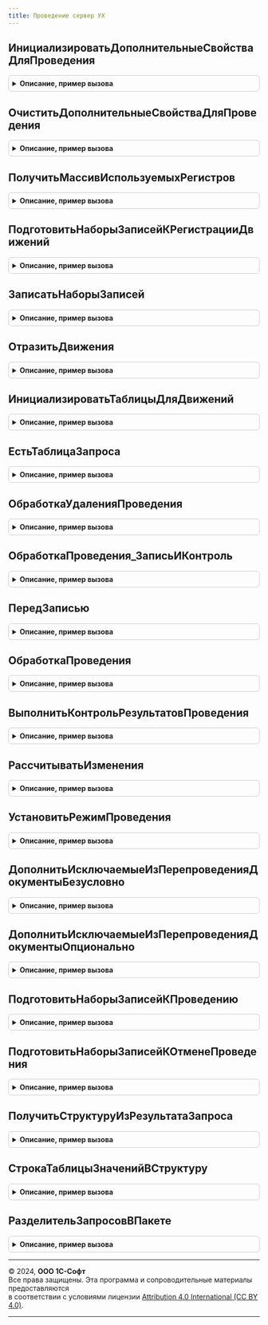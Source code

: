 ```yaml
---
title: Проведение сервер УХ
---
```



## ИнициализироватьДополнительныеСвойстваДляПроведения
<details style="margin: 1em 0; padding: 0.5em; border: 1px solid #ccc; border-radius: 6px;">

<summary style="font-weight: bold; cursor: pointer;">Описание, пример вызова</summary>

```bsl

// Процедура инициализирует общие структуры, используемые при проведении документов.
//  Вызывается из модуля документов при проведении.
//
// Параметры:
//  ДокументСсылка			 - ДокументСсылка - ссылка на документ
//  ДополнительныеСвойства	 - Структура - дополнительные свойства документа-объекта
//  РежимПроведения			 - РежимПроведенияДокумента - режим проведения
//
Процедура ИнициализироватьДополнительныеСвойстваДляПроведения(ДокументСсылка, ДополнительныеСвойства, РежимПроведения = Неопределено) Экспорт
```

Пример вызова
```bsl
ПроведениеСерверУХ.ИнициализироватьДополнительныеСвойстваДляПроведения(ДокументСсылка, ДополнительныеСвойства, РежимПроведения);
```
</details>

## ОчиститьДополнительныеСвойстваДляПроведения
<details style="margin: 1em 0; padding: 0.5em; border: 1px solid #ccc; border-radius: 6px;">

<summary style="font-weight: bold; cursor: pointer;">Описание, пример вызова</summary>

```bsl

// Выполняет закрытие менеджера временных таблиц в структуре дополнительных свойств документа, используемых
// при проведении.
//
// Параметры:
//	ДополнительныеСвойства - Структура - структура с дополнительными свойствами документа, используемыми
//		при проведении.
//
Процедура ОчиститьДополнительныеСвойстваДляПроведения(ДополнительныеСвойства) Экспорт
```

Пример вызова
```bsl
ПроведениеСерверУХ.ОчиститьДополнительныеСвойстваДляПроведения(ДополнительныеСвойства) 
```
</details>

## ПолучитьМассивИспользуемыхРегистров
<details style="margin: 1em 0; padding: 0.5em; border: 1px solid #ccc; border-radius: 6px;">

<summary style="font-weight: bold; cursor: pointer;">Описание, пример вызова</summary>

```bsl

// Функция формирует массив имен регистров, по которым документ имеет движения.
//  Вызывается при подготовке записей к регистрации движений.
//
// Параметры:
//  Регистратор					 - ДокументСсылка	 - ссылка на документ, для которого формируется список регистров
//  Движения					 - КоллекцияДвижений - движения документа
//  МассивИсключаемыхРегистров	 - Массив			 - исключаемые регистры
//
// Возвращаемое значение:
//  Массив - массив имен регистров, по которым документ имеет движения.
//
Функция ПолучитьМассивИспользуемыхРегистров(Регистратор, Движения, МассивИсключаемыхРегистров = Неопределено) Экспорт
```

Пример вызова
```bsl
Результат = ПроведениеСерверУХ.ПолучитьМассивИспользуемыхРегистров(Регистратор, Движения, МассивИсключаемыхРегистров);
```
</details>

## ПодготовитьНаборыЗаписейКРегистрацииДвижений
<details style="margin: 1em 0; padding: 0.5em; border: 1px solid #ccc; border-radius: 6px;">

<summary style="font-weight: bold; cursor: pointer;">Описание, пример вызова</summary>

```bsl

// Процедура выполняет пордготовку наборов записей документа к записи движений.
//  1. Очищает наборы записей от "старых записей" (ситуация возможна только в толстом клиенте)
//  2. Взводит флаг записи у наборов, по которым документ имеет движения
//  Вызывается из модуля документов при проведении.
//
// Параметры:
//  Объект	 - ДокументОбъект - наборы записей которого нудно подготовить
//  ЭтоНовый - Булево - признак нового документа
//
Процедура ПодготовитьНаборыЗаписейКРегистрацииДвижений(Объект, ЭтоНовый = Ложь) Экспорт
```

Пример вызова
```bsl
ПроведениеСерверУХ.ПодготовитьНаборыЗаписейКРегистрацииДвижений(Объект, ЭтоНовый);
```
</details>

## ЗаписатьНаборыЗаписей
<details style="margin: 1em 0; padding: 0.5em; border: 1px solid #ccc; border-radius: 6px;">

<summary style="font-weight: bold; cursor: pointer;">Описание, пример вызова</summary>

```bsl

// Процедура записывает движения документа. Дополнительно происходит копирование параметров
//  в модули наборов записей для выполнения регистрации изменений в движениях.
//  Процедура вызывается из модуля документов при проведении.
//
// Параметры:
//  Объект	 - ДокументОбъект - объект, для которого нужно записать движения
//
Процедура ЗаписатьНаборыЗаписей(Объект) Экспорт
```

Пример вызова
```bsl
ПроведениеСерверУХ.ЗаписатьНаборыЗаписей(Объект) 
```
</details>

## ОтразитьДвижения
<details style="margin: 1em 0; padding: 0.5em; border: 1px solid #ccc; border-radius: 6px;">

<summary style="font-weight: bold; cursor: pointer;">Описание, пример вызова</summary>

```bsl

// Процедура переписывает строки таблицы в указанные движения документа
//
// Параметры:
//	Таблица  - ТаблицаЗначений   - Таблица, строки которой должны быть помещены в движения документа,
//	Движения - КоллекцияДвижений - Элемент коллекции движений документа, набор записей регистра,
//	Отказ    - Булево            - Признак отказа выполнения транзакции.
//
Процедура ОтразитьДвижения(Таблица, Движения, Отказ) Экспорт
```

Пример вызова
```bsl
ПроведениеСерверУХ.ОтразитьДвижения(Таблица, Движения, Отказ) 
```
</details>

## ИнициализироватьТаблицыДляДвижений
<details style="margin: 1em 0; padding: 0.5em; border: 1px solid #ccc; border-radius: 6px;">

<summary style="font-weight: bold; cursor: pointer;">Описание, пример вызова</summary>

```bsl

// Процедура компонует текст запроса, выполняет запрос и выгружает результаты запроса в таблицы.
//
// Параметры:
//  Запрос					 - Запрос	 - запрос, параметры которого предварительно установлены.
//  ТекстыЗапроса			 - СписокЗначений	 - в списке перечислены тексты запросов и их имена.
//  Таблицы					 - Структура		 - структура в которую будут помещены полученные таблицы для движений.
//  ДобавитьРазделитель		 - Булево			 - Истина, если нужно добавить разделитель ";" между запросами.
//  ДобавлятьСловоТаблица	 - Булево			 - Истина, если к имени таблицы движений нужно вначало добавить слово "Таблица".
//  ТолькоОтмеченные		 - Булево			 - признак пропуска инициализации таблицы движения.
//
Процедура ИнициализироватьТаблицыДляДвижений(Запрос, ТекстыЗапроса, Таблицы, ДобавитьРазделитель = Ложь, ДобавлятьСловоТаблица = Истина, ТолькоОтмеченные = Ложь) Экспорт
```

Пример вызова
```bsl
ПроведениеСерверУХ.ИнициализироватьТаблицыДляДвижений(Запрос, ТекстыЗапроса, Таблицы, ДобавитьРазделитель, ДобавлятьСловоТаблица, ТолькоОтмеченные);
```
</details>

## ЕстьТаблицаЗапроса
<details style="margin: 1em 0; padding: 0.5em; border: 1px solid #ccc; border-radius: 6px;">

<summary style="font-weight: bold; cursor: pointer;">Описание, пример вызова</summary>

```bsl

// Проверяет наличие текста запроса для формирования указанной таблицы
//
// Параметры:
//  ИмяТаблицы		 - Строка		 - имя таблицы
//  ТекстыЗапроса	 - СписокЗначений	 - список значений, значениями которого являются блоки запроса,
//  	синонимами - имена таблиц в которые необходимо поместить
//  	результат выполнения каждого отдельного блока запроса.
//
// Возвращаемое значение:
//  Булево - Истина, если текст запроса есть.
//
Функция ЕстьТаблицаЗапроса(ИмяТаблицы, ТекстыЗапроса) Экспорт
```

Пример вызова
```bsl
Результат = ПроведениеСерверУХ.ЕстьТаблицаЗапроса(ИмяТаблицы, ТекстыЗапроса) 
```
</details>

## ОбработкаУдаленияПроведения
<details style="margin: 1em 0; padding: 0.5em; border: 1px solid #ccc; border-radius: 6px;">

<summary style="font-weight: bold; cursor: pointer;">Описание, пример вызова</summary>

```bsl

Процедура ОбработкаУдаленияПроведения(ДокументОбъект, Отказ = Неопределено) Экспорт
```

Пример вызова
```bsl
ПроведениеСерверУХ.ОбработкаУдаленияПроведения(ДокументОбъект, Отказ);
```
</details>

## ОбработкаПроведения_ЗаписьИКонтроль
<details style="margin: 1em 0; padding: 0.5em; border: 1px solid #ccc; border-radius: 6px;">

<summary style="font-weight: bold; cursor: pointer;">Описание, пример вызова</summary>

```bsl

Процедура ОбработкаПроведения_ЗаписьИКонтроль(ДокументОбъект, Отказ = Неопределено) Экспорт
```

Пример вызова
```bsl
ПроведениеСерверУХ.ОбработкаПроведения_ЗаписьИКонтроль(ДокументОбъект, Отказ);
```
</details>

## ПередЗаписью
<details style="margin: 1em 0; padding: 0.5em; border: 1px solid #ccc; border-radius: 6px;">

<summary style="font-weight: bold; cursor: pointer;">Описание, пример вызова</summary>

```bsl

Процедура ПередЗаписью(ДокументОбъект, Отказ, РежимЗаписи, РежимПроведения) Экспорт
```

Пример вызова
```bsl
ПроведениеСерверУХ.ПередЗаписью(ДокументОбъект, Отказ, РежимЗаписи, РежимПроведения) 
```
</details>

## ОбработкаПроведения
<details style="margin: 1em 0; padding: 0.5em; border: 1px solid #ccc; border-radius: 6px;">

<summary style="font-weight: bold; cursor: pointer;">Описание, пример вызова</summary>

```bsl

Процедура ОбработкаПроведения(ДокументОбъект, Отказ, РежимПроведения) Экспорт
```

Пример вызова
```bsl
ПроведениеСерверУХ.ОбработкаПроведения(ДокументОбъект, Отказ, РежимПроведения) 
```
</details>

## ВыполнитьКонтрольРезультатовПроведения
<details style="margin: 1em 0; padding: 0.5em; border: 1px solid #ccc; border-radius: 6px;">

<summary style="font-weight: bold; cursor: pointer;">Описание, пример вызова</summary>

```bsl

// Процедура выполняет контроль результатов проведения.
//  Процедура вызывается из модуля документов при проведении.
//
// Параметры:
//  Объект	 - ДокументОбъект - документ для контроля
//  Отказ	 - булево - признак отказа от записи
//
Процедура ВыполнитьКонтрольРезультатовПроведения(Объект, Отказ) Экспорт
```

Пример вызова
```bsl
ПроведениеСерверУХ.ВыполнитьКонтрольРезультатовПроведения(Объект, Отказ) 
```
</details>

## РассчитыватьИзменения
<details style="margin: 1em 0; padding: 0.5em; border: 1px solid #ccc; border-radius: 6px;">

<summary style="font-weight: bold; cursor: pointer;">Описание, пример вызова</summary>

```bsl

// Функция вызывается из модулей наборов записей для проверки необходимости
//  контроля изменений движений в регистре.
//
// Параметры:
//  ДополнительныеСвойстваНабораЗаписей	 - Структура - дополнительные свойства набора записей.
//
// Возвращаемое значение:
//  Булево, Истина - признак необходимости выполнения контроля изменений движений в регистре.
//
Функция РассчитыватьИзменения(ДополнительныеСвойстваНабораЗаписей) Экспорт
```

Пример вызова
```bsl
Результат = ПроведениеСерверУХ.РассчитыватьИзменения(ДополнительныеСвойстваНабораЗаписей) 
```
</details>

## УстановитьРежимПроведения
<details style="margin: 1em 0; padding: 0.5em; border: 1px solid #ccc; border-radius: 6px;">

<summary style="font-weight: bold; cursor: pointer;">Описание, пример вызова</summary>

```bsl

// Заполняет значение режима проведения документа.
//
// Параметры:
//  ДокументОбъект	 - ДокументОбъект			 - экземпляр объекта определенного документа.
//  РежимЗаписи		 - РежимЗаписиДокумента		 - значение режима, в котором осуществляется запись документа.
//  РежимПроведения	 - РежимПроведенияДокумента	 - значение режима, в котором осуществляется проведение документа.
//
Процедура УстановитьРежимПроведения(ДокументОбъект, РежимЗаписи, РежимПроведения) Экспорт
```

Пример вызова
```bsl
ПроведениеСерверУХ.УстановитьРежимПроведения(ДокументОбъект, РежимЗаписи, РежимПроведения) 
```
</details>

## ДополнитьИсключаемыеИзПерепроведенияДокументыБезусловно
<details style="margin: 1em 0; padding: 0.5em; border: 1px solid #ccc; border-radius: 6px;">

<summary style="font-weight: bold; cursor: pointer;">Описание, пример вызова</summary>

```bsl

// Процедура дополняет список документов, исключаемых из группового перепроведения безусловно
//
// Параметры:
//  Результат	 - Структура - Структура, ключи которой - имена исключаемых документов.
//
Процедура ДополнитьИсключаемыеИзПерепроведенияДокументыБезусловно(Результат) Экспорт
```

Пример вызова
```bsl
ПроведениеСерверУХ.ДополнитьИсключаемыеИзПерепроведенияДокументыБезусловно(Результат) 
```
</details>

## ДополнитьИсключаемыеИзПерепроведенияДокументыОпционально
<details style="margin: 1em 0; padding: 0.5em; border: 1px solid #ccc; border-radius: 6px;">

<summary style="font-weight: bold; cursor: pointer;">Описание, пример вызова</summary>

```bsl

// Процедура дополняет список документов, исключаемых из группового перепроведения
// в зависимости от некоторого условия
//
// Параметры:
//  Результат	 - Структура - Структура, ключи которой - имена исключаемых документов.
//
Процедура ДополнитьИсключаемыеИзПерепроведенияДокументыОпционально(Результат) Экспорт
```

Пример вызова
```bsl
ПроведениеСерверУХ.ДополнитьИсключаемыеИзПерепроведенияДокументыОпционально(Результат) 
```
</details>

## ПодготовитьНаборыЗаписейКПроведению
<details style="margin: 1em 0; padding: 0.5em; border: 1px solid #ccc; border-radius: 6px;">

<summary style="font-weight: bold; cursor: pointer;">Описание, пример вызова</summary>

```bsl

// Процедура выполняет подготовку наборов записей документа к проведению документа.
// 1. Очищает наборы записей от "старых записей" (ситуация возможна только в толстом клиенте)
// 2. Взводит флаг записи у наборов, по которым документ имел движения при прошлом проведении
// 3. Устанавливает активность наборам записей документов с установленным флагом ручной корректировки
// 4. Записывает пустые наборы, если дата ранее проведенного документа была сдвинута вперед
// Вызывается из модуля документа при проведении.
//
Процедура ПодготовитьНаборыЗаписейКПроведению(Объект, ВыборочноОчищатьРегистры = Истина) Экспорт
```

Пример вызова
```bsl
ПроведениеСерверУХ.ПодготовитьНаборыЗаписейКПроведению(Объект, ВыборочноОчищатьРегистры);
```
</details>

## ПодготовитьНаборыЗаписейКОтменеПроведения
<details style="margin: 1em 0; padding: 0.5em; border: 1px solid #ccc; border-radius: 6px;">

<summary style="font-weight: bold; cursor: pointer;">Описание, пример вызова</summary>

```bsl

// Процедура выполняет подготовку наборов записей документа к отмене проведения документа.
// 1. Взводит флаг записи у наборов, по которым документ имел движения при прошлом проведении
// 2. Снимает активность у наборов записей документов с установленным флагом ручной корректировки
// Вызывается из модуля документа при отмене проведения.
//
Процедура ПодготовитьНаборыЗаписейКОтменеПроведения(Объект) Экспорт
```

Пример вызова
```bsl
ПроведениеСерверУХ.ПодготовитьНаборыЗаписейКОтменеПроведения(Объект) 
```
</details>

## ПолучитьСтруктуруИзРезультатаЗапроса
<details style="margin: 1em 0; padding: 0.5em; border: 1px solid #ccc; border-radius: 6px;">

<summary style="font-weight: bold; cursor: pointer;">Описание, пример вызова</summary>

```bsl

Функция ПолучитьСтруктуруИзРезультатаЗапроса(РезультатЗапроса) Экспорт
```

Пример вызова
```bsl
Результат = ПроведениеСерверУХ.ПолучитьСтруктуруИзРезультатаЗапроса(РезультатЗапроса) 
```
</details>

## СтрокаТаблицыЗначенийВСтруктуру
<details style="margin: 1em 0; padding: 0.5em; border: 1px solid #ccc; border-radius: 6px;">

<summary style="font-weight: bold; cursor: pointer;">Описание, пример вызова</summary>

```bsl

// Функция СтрокаТаблицыЗначенийВСтруктуру создает
// структуру со свойствами, как колонки таблицы
// значений передаваемой строки
// и устанавливает этим свойствам значения
// из строки таблицы значений
//
// Параметры:
//  СтрокаТаблицыЗначений - СтрокаТаблицыЗначений
//
// ВозвращаемоеЗначение:
//  Структура
//
Функция СтрокаТаблицыЗначенийВСтруктуру(СтрокаТаблицыЗначений) Экспорт
```

Пример вызова
```bsl
Результат = ПроведениеСерверУХ.СтрокаТаблицыЗначенийВСтруктуру(СтрокаТаблицыЗначений) 
```
</details>

## РазделительЗапросовВПакете
<details style="margin: 1em 0; padding: 0.5em; border: 1px solid #ccc; border-radius: 6px;">

<summary style="font-weight: bold; cursor: pointer;">Описание, пример вызова</summary>

```bsl

// Возвращает текст разделителя для вставки между текстами пакета запросов.
//
// Возвращаемое значение:
//  Строка - текст разделителя.
//
Функция РазделительЗапросовВПакете() Экспорт
```

Пример вызова
```bsl
Результат = ПроведениеСерверУХ.РазделительЗапросовВПакете() 
```
</details>

---

© 2024, **ООО 1С-Софт**  
Все права защищены. Эта программа и сопроводительные материалы предоставляются  
в соответствии с условиями лицензии [Attribution 4.0 International (CC BY 4.0)](https://creativecommons.org/licenses/by/4.0/legalcode).

---
